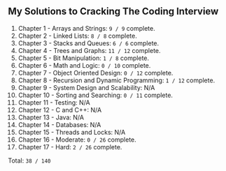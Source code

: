 <h2>My Solutions to Cracking The Coding Interview </h2>

<ol>
<li>Chapter 1 - Arrays and Strings: <code>9 / 9</code>  complete.</li>
<li>Chapter 2 - Linked Lists: <code>8 / 8</code> complete.</li>
<li>Chapter 3 - Stacks and Queues: <code>6 / 6</code>  complete.</li>
<li>Chapter 4 - Trees and Graphs: <code>11 / 12</code> complete.</li>
<li>Chapter 5 - Bit Manipulation: <code>1 / 8</code>  complete.</li>
<li>Chapter 6 - Math and Logic: <code>0 / 10</code> complete.</li>
<li>Chapter 7 - Object Oriented Design: <code>0 / 12</code> complete.</li>
<li>Chapter 8 - Recursion and Dynamic Programming: <code>1 / 12</code>  complete.</li>
<li>Chapter 9 - System Design and Scalability: N/A</li>
<li>Chapter 10 - Sorting and Searching: <code>0 / 11</code> complete.</li>
<li>Chapter 11 - Testing: N/A</li>
<li>Chapter 12 - C and C++: N/A</li>
<li>Chapter 13 - Java: N/A</li>
<li>Chapter 14 - Databases: N/A</li>
<li>Chapter 15 - Threads and Locks: N/A</li>
<li>Chapter 16 - Moderate: <code>0 / 26</code> complete.</li>
<li>Chapter 17 - Hard: <code>2 / 26</code> complete.</li>
</ol>
<p>Total: <code>38 / 140</code></p>
